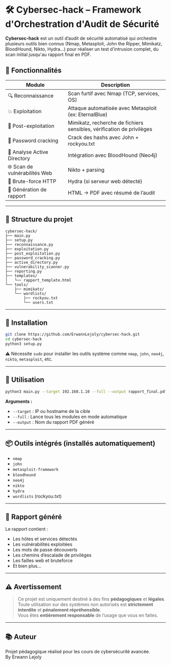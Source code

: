 
# 🛠️ Cybersec-hack – Framework d'Orchestration d'Audit de Sécurité

**Cybersec-hack** est un outil d’audit de sécurité automatisé qui orchestre plusieurs outils bien connus (Nmap, Metasploit, John the Ripper, Mimikatz, BloodHound, Nikto, Hydra...) pour réaliser un test d'intrusion complet, du scan initial jusqu'au rapport final en PDF.


## 🚀 Fonctionnalités

| Module                  | Description |
|-------------------------|-------------|
| 🔍 Reconnaissance        | Scan furtif avec Nmap (TCP, services, OS) |
| 💥 Exploitation          | Attaque automatisée avec Metasploit (ex: EternalBlue) |
| 🧪 Post-exploitation     | Mimikatz, recherche de fichiers sensibles, vérification de privilèges |
| 🔐 Password cracking     | Crack des hashs avec John + rockyou.txt |
| 🧠 Analyse Active Directory | Intégration avec BloodHound (Neo4j) |
| 🌐 Scan de vulnérabilités Web | Nikto + parsing |
| 🧱 Brute-force HTTP      | Hydra (si serveur web détecté) |
| 📄 Génération de rapport | HTML → PDF avec résumé de l’audit |

---

## 📁 Structure du projet

```
cybersec-hack/
├── main.py
├── setup.py
├── reconnaissance.py
├── exploitation.py
├── post_exploitation.py
├── password_cracking.py
├── active_directory.py
├── vulnerability_scanner.py
├── reporting.py
├── templates/
│   └── rapport_template.html
└── tools/
    ├── mimikatz/
    └── wordlists/
        ├── rockyou.txt
        └── users.txt
```

---

## 🧰 Installation

```bash
git clone https://github.com/ErwannLejoly/cybersec-hack.git
cd cybersec-hack
python3 setup.py
```

⚠️ Nécessite `sudo` pour installer les outils système comme `nmap`, `john`, `neo4j`, `nikto`, `metasploit`, etc.

---

## 🧪 Utilisation

```bash
python3 main.py --target 192.168.1.10 --full --output rapport_final.pdf
```

**Arguments :**
- `--target` : IP ou hostname de la cible
- `--full` : Lance tous les modules en mode automatique
- `--output` : Nom du rapport PDF généré

---

## 📦 Outils intégrés (installés automatiquement)

- `nmap`
- `john`
- `metasploit-framework`
- `bloodhound`
- `neo4j`
- `nikto`
- `hydra`
- `wordlists` (rockyou.txt)

---

## 🧾 Rapport généré

Le rapport contient :
- Les hôtes et services détectés
- Les vulnérabilités exploitées
- Les mots de passe découverts
- Les chemins d’escalade de privilèges
- Les failles web et bruteforce
- Et bien plus…

---

## ⚠️ Avertissement

> Ce projet est uniquement destiné à des fins **pédagogiques** et **légales**.  
> Toute utilisation sur des systèmes non autorisés est **strictement interdite** et **pénalement répréhensible**.  
> Vous êtes **entièrement responsable** de l’usage que vous en faites.

---

## 📚 Auteur

Projet pédagogique réalisé pour les cours de cybersécurité avancée.  
By Erwann Lejoly

